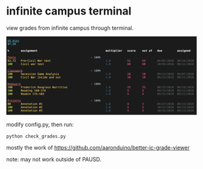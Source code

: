 # infinite campus terminal

view grades from infinite campus through terminal.

![Screenshot](screenshot.png)

modify config.py, then run:

```
python check_grades.py
```

mostly the work of https://github.com/aaronduino/better-ic-grade-viewer

note: may not work outside of PAUSD. 
